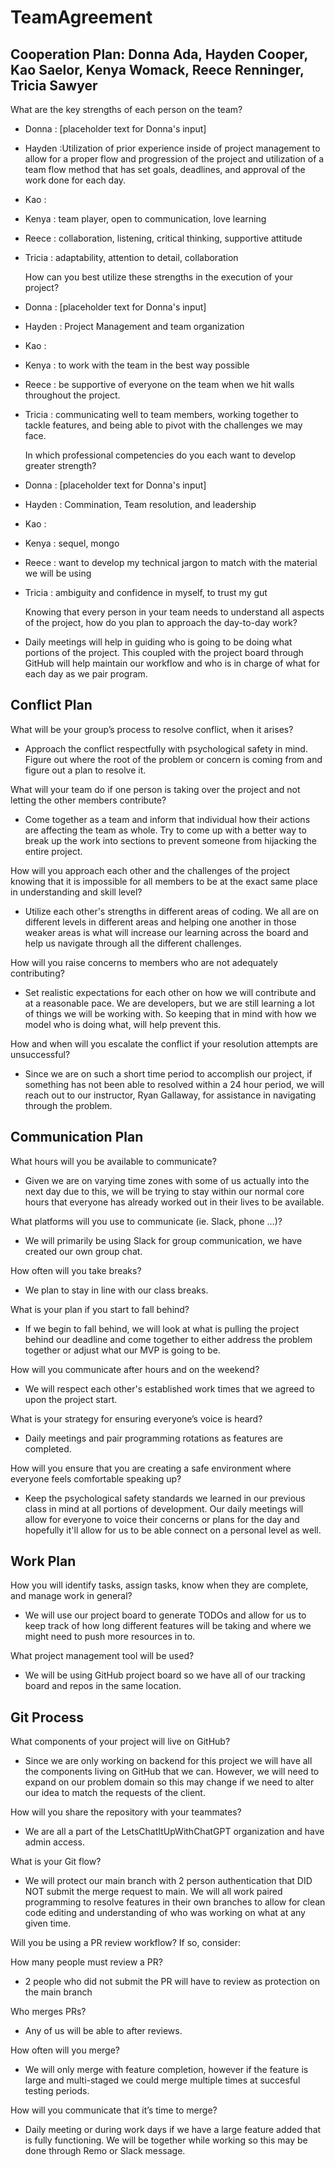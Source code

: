 # TeamAgreement


## Cooperation Plan: Donna Ada, Hayden Cooper, Kao Saelor, Kenya Womack, Reece Renninger, Tricia Sawyer

   What are the key strengths of each person on the team?
   
 - Donna : [placeholder text for Donna's input]
 - Hayden :Utilization of prior experience inside of project management to allow for a proper flow and progression of the project and utilization of a team flow method that has set goals, deadlines, and approval of the work done for each day.
 - Kao :
 - Kenya : team player, open to communication, love learning
 - Reece : collaboration, listening, critical thinking, supportive attitude
 - Tricia :  adaptability, attention to detail, collaboration
 
    How can you best utilize these strengths in the execution of your project?
    
 - Donna : [placeholder text for Donna's input]
 - Hayden : Project Management and team organization
 - Kao :
 - Kenya : to work with the team in the best way possible
 - Reece : be supportive of everyone on the team when we hit walls throughout the project.
 - Tricia : communicating well to team members, working together to tackle features, and being able to pivot with the challenges we may face. 
    
    In which professional competencies do you each want to develop greater strength?
    
 - Donna : [placeholder text for Donna's input]
 - Hayden : Commination, Team resolution, and leadership
 - Kao :
 - Kenya : sequel, mongo
 - Reece : want to develop my technical jargon to match with the material we will be using
 - Tricia : ambiguity and confidence in myself, to trust my gut
  
    Knowing that every person in your team needs to understand all aspects of the project, how do you plan to approach the day-to-day work?
    
 - Daily meetings will help in guiding who is going to be doing what portions of the project.  This coupled with the project board through GitHub will help maintain our workflow and who is in charge of what for each day as we pair program.


## Conflict Plan

   What will be your group’s process to resolve conflict, when it arises?
    
  - Approach the conflict respectfully with psychological safety in mind.  Figure out where the root of the problem or concern is coming from and figure out a plan to resolve it.

   What will your team do if one person is taking over the project and not letting the other members contribute?
    
   - Come together as a team and inform that individual how their actions are affecting the team as whole.  Try to come up with a better way to break up the work into sections to prevent someone from
     hijacking the entire project.
     
   How will you approach each other and the challenges of the project knowing that it is impossible for all members to be at the exact same place in understanding and skill level?
    
   - Utilize each other's strengths in different areas of coding.  We all are on different levels in different areas and helping one another in those weaker areas is what will increase our learning across the board and help us navigate through all the different challenges.

   How will you raise concerns to members who are not adequately contributing?
    
   - Set realistic expectations for each other on how we will contribute and at a reasonable pace.  We are developers, but we are still learning a lot of things we will be working with.  So keeping that in mind with how we model who is doing what, will help prevent this.

   How and when will you escalate the conflict if your resolution attempts are unsuccessful?
   - Since we are on such a short time period to accomplish our project, if something has not been able to resolved within a 24 hour period, we will reach out to our instructor, Ryan Gallaway, for assistance in navigating through the problem.

## Communication Plan

   What hours will you be available to communicate?
   
   - Given we are on varying time zones with some of us actually into the next day due to this, we will be trying to stay within our normal core hours that everyone has already worked out in their lives to be available.
   
   What platforms will you use to communicate (ie. Slack, phone …)?
   
   - We will primarily be using Slack for group communication, we have created our own group chat.
   
   How often will you take breaks?
   
   - We plan to stay in line with our class breaks.
   
   What is your plan if you start to fall behind?
   
   - If we begin to fall behind, we will look at what is pulling the project behind our deadline and come together to either address the problem together or adjust what our MVP is going to be.
   
   How will you communicate after hours and on the weekend?
   
   - We will respect each other's established work times that we agreed to upon the project start.
   
   What is your strategy for ensuring everyone’s voice is heard?
   
   - Daily meetings and pair programming rotations as features are completed.
   
   How will you ensure that you are creating a safe environment where everyone feels comfortable speaking up?
   
   - Keep the psychological safety standards we learned in our previous class in mind at all portions of development.  Our daily meetings will allow for everyone to voice their concerns or plans for the day and hopefully it'll allow for us to be able connect on a personal level as well.

## Work Plan
 
  How you will identify tasks, assign tasks, know when they are complete, and manage work in general?
  
  - We will use our project board to generate TODOs and allow for us to keep track of how long different features will be taking and where we might need to push more resources in to.
  
  What project management tool will be used?
  
  - We will be using GitHub project board so we have all of our tracking board and repos in the same location.

## Git Process


   What components of your project will live on GitHub?
   
   - Since we are only working on backend for this project we will have all the components living on GitHub that we can.  However, we will need to expand on our problem domain so this may change if we need to alter our idea to match the requests of the client.
   
   How will you share the repository with your teammates?
     
   - We are all a part of the LetsChatItUpWithChatGPT organization and have admin access.
   
   What is your Git flow?
     
   - We will protect our main branch with 2 person authentication that DID NOT submit the merge request to main.  We will all work paired programming to resolve features in their own branches to allow for clean code editing and understanding of who was working on what at any given time.
   
   Will you be using a PR review workflow? If so, consider:
   
   How many people must review a PR?
          
   - 2 people who did not submit the PR will have to review as protection on the main branch
   
   Who merges PRs?
          
   - Any of us will be able to after reviews.
   
   How often will you merge?
      
   - We will only merge with feature completion, however if the feature is large and multi-staged we could merge multiple times at succesful testing periods.
   
   How will you communicate that it’s time to merge?
          
   - Daily meeting or during work days if we have a large feature added that is fully functioning. We will be together while working so this may be done through Remo or Slack message.
   


